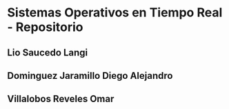 # Sistemas Operativos en Tiempo Real - Repositorio
## Lio Saucedo Langi
## Dominguez Jaramillo Diego Alejandro
## Villalobos Reveles Omar
